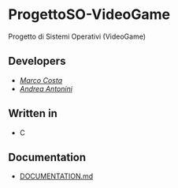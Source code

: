 # ProgettoSO-VideoGame
Progetto di Sistemi Operativi (VideoGame)

## Developers
* [*Marco Costa*](https://github.com/marco-96)
* [*Andrea Antonini*](https://github.com/AndreaAntonini)

## Written in
* C

## Documentation
* [DOCUMENTATION.md](DOCUMENTATION.md)

